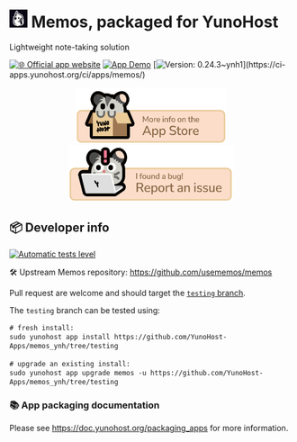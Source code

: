 <!--
N.B.: This README was automatically generated by <https://github.com/YunoHost/apps_tools/blob/main/readme_generator>
It shall NOT be edited by hand.
-->

<h1>
  <img src="https://raw.githubusercontent.com/YunoHost/apps/main/logos/memos.png" width="32px" alt="Logo of Memos">
  Memos, packaged for YunoHost
</h1>

Lightweight note-taking solution

[![🌐 Official app website](https://img.shields.io/badge/Official_app_website-darkgreen?style=for-the-badge)](https://usememos.com/)
[![App Demo](https://img.shields.io/badge/App_Demo-blue?style=for-the-badge)](https://demo.usememos.com)
[![Version: 0.24.3~ynh1](https://img.shields.io/badge/Version-0.24.3~ynh1-rgba(0,150,0,1)?style=for-the-badge)](https://ci-apps.yunohost.org/ci/apps/memos/)

<div align="center">
<a href="https://apps.yunohost.org/app/memos"><img height="100px" src="https://github.com/YunoHost/yunohost-artwork/raw/refs/heads/main/badges/neopossum-badges/badge_more_info_on_the_appstore.svg"/></a>
<a href="https://github.com/YunoHost-Apps/memos_ynh/issues"><img height="100px" src="https://github.com/YunoHost/yunohost-artwork/raw/refs/heads/main/badges/neopossum-badges/badge_report_an_issue.svg"/></a>
</div>

## 📦 Developer info

[![Automatic tests level](https://apps.yunohost.org/badge/cilevel/memos)](https://ci-apps.yunohost.org/ci/apps/memos/)

🛠️ Upstream Memos repository: <https://github.com/usememos/memos>

Pull request are welcome and should target the [`testing` branch](https://github.com/YunoHost-Apps/memos_ynh/tree/testing).

The `testing` branch can be tested using:
```
# fresh install:
sudo yunohost app install https://github.com/YunoHost-Apps/memos_ynh/tree/testing

# upgrade an existing install:
sudo yunohost app upgrade memos -u https://github.com/YunoHost-Apps/memos_ynh/tree/testing
```

### 📚 App packaging documentation

Please see <https://doc.yunohost.org/packaging_apps> for more information.